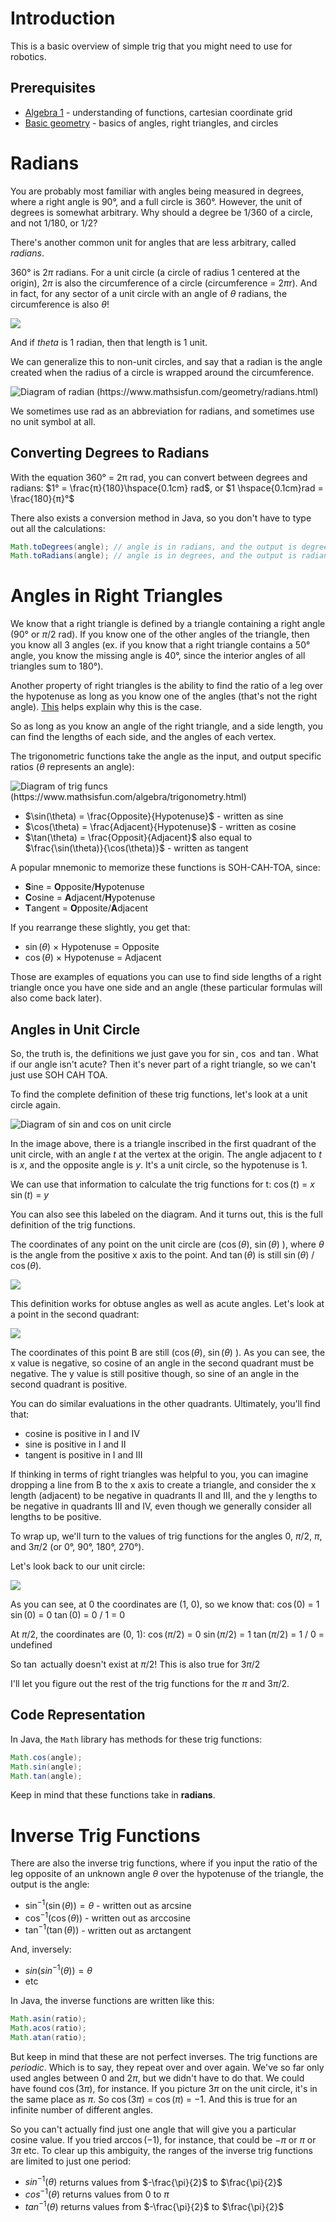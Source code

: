 # Introduction

This is a basic overview of simple trig that you might need to use for robotics.
## Prerequisites
- [Algebra 1](https://www.khanacademy.org/math/algebra) - understanding of functions, cartesian coordinate grid
- [Basic geometry](https://www.khanacademy.org/math/geometry) - basics of angles, right triangles, and circles
# Radians

You are probably most familiar with angles being measured in degrees, where a right angle is 90°, and a full circle is 360°. However, the unit of degrees is somewhat arbitrary. Why should a degree be 1/360 of a circle, and not 1/180, or 1/2?

There's another common unit for angles that are less arbitrary, called *radians*.

360° is 2$\pi$ radians. For a unit circle (a circle of radius 1 centered at the origin), 2$\pi$ is also the circumference of a circle (circumference = 2$\pi$r). And in fact, for any sector of a unit circle with an angle of $\theta$ radians, the circumference is also $\theta$!

![](images/unit-circle.png)

And if $theta$ is 1 radian, then that length is 1 unit.

We can generalize this to non-unit circles, and say that a radian is the angle created when the radius of a circle is wrapped around the circumference.

![Diagram of radian (https://www.mathsisfun.com/geometry/radians.html)](https://www.mathsisfun.com/geometry/images/radian-circle.svg)

We sometimes use rad as an abbreviation for radians, and sometimes use no unit symbol at all.
## Converting Degrees to Radians

With the equation 360° = 2π rad, you can convert between degrees and radians:
$1° = \frac{π}{180}\hspace{0.1cm} rad$, or $1 \hspace{0.1cm}rad = \frac{180}{π}°$

There also exists a conversion method in Java, so you don't have to type out all the calculations:
```java
Math.toDegrees(angle); // angle is in radians, and the output is degrees
Math.toRadians(angle); // angle is in degrees, and the output is radians
```

# Angles in Right Triangles

We know that a right triangle is defined by a triangle containing a right angle (90° or $\pi$/2 rad). If you know one of the other angles of the triangle, then you know all 3 angles (ex. if you know that a right triangle contains a 50° angle, you know the missing angle is 40°, since the interior angles of all triangles sum to 180°).

Another property of right triangles is the ability to find the ratio of a leg over the hypotenuse as long as you know one of the angles (that's not the right angle). [This](https://services.math.duke.edu/~rann/labs106.2018pdfs/Lab1.A.Crash.Course.in.Trig.pdf) helps explain why this is the case.

So as long as you know an angle of the right triangle, and a side length, you can find the lengths of each side, and the angles of each vertex.

The trigonometric functions take the angle as the input, and output specific ratios ($θ$ represents an angle):

![Diagram of trig funcs (https://www.mathsisfun.com/algebra/trigonometry.html)](https://www.mathsisfun.com/algebra/images/adjacent-opposite-hypotenuse.svg)


- $\sin(\theta) = \frac{Opposite}{Hypotenuse}$ - written as sine
- $\cos(\theta) = \frac{Adjacent}{Hypotenuse}$ - written as cosine
- $\tan(\theta) = \frac{Opposit}{Adjacent}$ also equal to $\frac{\sin(\theta)}{\cos(\theta)}$ - written as tangent

A popular mnemonic to memorize these functions is SOH-CAH-TOA, since:
- **S**ine = **O**pposite/**H**ypotenuse
- **C**osine = **A**djacent/**H**ypotenuse
- **T**angent = **O**pposite/**A**djacent

If you rearrange these slightly, you get that:
- $\sin(\theta)$ $\times$ Hypotenuse = Opposite
- $\cos(\theta)$ $\times$ Hypotenuse = Adjacent

Those are examples of equations you can use to find side lengths of a right triangle once you have one side and an angle (these particular formulas will also come back later).
## Angles in Unit Circle

So, the truth is, the definitions we just gave you for $\sin$, $\cos$ and $\tan$. What if our angle isn't acute? Then it's never part of a right triangle, so we can't just use SOH CAH TOA.

To find the complete definition of these trig functions, let's look at a unit circle again. 

![Diagram of sin and cos on unit circle](https://s3-us-west-2.amazonaws.com/courses-images/wp-content/uploads/sites/3675/2018/09/27003528/CNX_Precalc_Figure_05_02_0022.jpg)

In the image above, there is a triangle inscribed in the first quadrant of the unit circle, with an  angle $t$ at the vertex at the origin. The angle adjacent to $t$ is $x$, and the opposite angle is $y$. It's a unit circle, so the hypotenuse is 1.

We can use that information to calculate the trig functions for t:
$\cos(t)$ = $x$
$\sin(t)$ = $y$

You can also see this labeled on the diagram. And it turns out, this is the full definition of the trig functions.

The coordinates of any point on the unit circle are ($\cos(\theta)$, $\sin(\theta)$ ), where $\theta$ is the angle from the positive x axis to the point. And $\tan(\theta)$ is still $\sin(\theta)$ / $\cos(\theta)$.

![](https://d20khd7ddkh5ls.cloudfront.net/trig2_2.png)

This definition works for obtuse angles as well as acute angles. Let's look at a point in the second quadrant:

![](https://iitutor.com/wp-content/uploads/2019/03/N1303-Angles-in-the-Second-Quadrant.png)

The coordinates of this point B are still ($\cos(\theta)$, $\sin(\theta)$ ). As you can see, the x value is negative, so cosine of an angle in the second quadrant must be negative. The y value is still positive though, so sine of an angle in the second quadrant is positive.

You can do similar evaluations in the other quadrants. Ultimately, you'll find that:
- cosine is positive in I and IV
- sine is positive in I and II
- tangent is positive in I and III

If thinking in terms of right triangles was helpful to you, you can imagine dropping a line from B to the x axis to create a triangle, and consider the x length (adjacent) to be negative in quadrants II and III, and the y lengths to be negative in quadrants III and IV, even though we generally consider all lengths to be positive. 

To wrap up, we'll turn to the values of trig functions for the angles 0, $\pi$/2, $\pi$, and $3 \pi$/2 (or 0°, 90°, 180°, 270°).

Let's look back to our unit circle:

![](https://images.slideplayer.com/30/9515203/slides/slide_2.jpg)


As you can see, at 0 the coordinates are (1, 0), so we know that:
$\cos(0)$ = $1$
$\sin(0)$ = $0$
$\tan(0)$ = $0$ / $1$ = $0$

At $\pi$/2, the coordinates are (0, 1):
$\cos(\pi / 2)$ = $0$
$\sin(\pi / 2)$ = $1$
$\tan(\pi / 2)$ = $1$ / $0$ = undefined

So $\tan$ actually doesn't exist at $\pi/2$! This is also true for $3\pi / 2$

I'll let you figure out the rest of the trig functions for the $\pi$ and $3\pi / 2$.

## Code Representation

In Java, the `Math` library has methods for these trig functions:

```java
Math.cos(angle);
Math.sin(angle);
Math.tan(angle);
```

Keep in mind that these functions take in **radians**.
# Inverse Trig Functions

There are also the inverse trig functions, where if you input the ratio of the leg opposite of an unknown angle $θ$ over the hypotenuse of the triangle, the output is the angle:

- $\sin^{-1}(\sin(\theta)) = \theta$ - written out as arcsine
- $\cos^{-1}(\cos(\theta))$ - written out as arccosine
- $\tan^{-1}(\tan(\theta))$ - written out as arctangent

And, inversely:

- $sin(sin^{-1}(\theta)) = \theta$
- etc

In Java, the inverse functions are written like this:
```java
Math.asin(ratio);
Math.acos(ratio);
Math.atan(ratio);
```

But keep in mind that these are not perfect inverses. The trig functions are *periodic*. Which is to say, they repeat over and over again. We've so far only used angles between 0 and 2$\pi$, but we didn't have to do that. We could have found $\cos(3\pi)$, for instance. If you picture $3\pi$ on the unit circle, it's in the same place as $\pi$. So $\cos(3\pi)$ = $\cos(\pi)$ = $-1$. And this is true for an infinite number of different angles.

So you can't actually find just one angle that will give you a particular cosine value. If you tried $\arccos(-1)$, for instance, that could be $-\pi$ or $\pi$ or $3\pi$ etc. To clear up this ambiguity, the ranges of the inverse trig functions are limited to just one period:

- $sin^{-1}(\theta)$ returns values from $-\frac{\pi}{2}$ to $\frac{\pi}{2}$
- $cos^{-1}(\theta)$ returns values from $0$ to $\pi$
- $tan^{-1}(\theta)$ returns values from $-\frac{\pi}{2}$ to $\frac{\pi}{2}$
